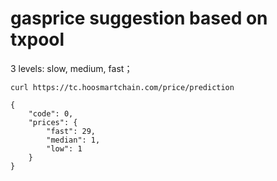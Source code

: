 # gasprice suggestion based on txpool

3 levels: slow, medium, fast；

```
curl https://tc.hoosmartchain.com/price/prediction
```


```
{
    "code": 0,
    "prices": {
        "fast": 29,
        "median": 1,
        "low": 1
    }
}
```
